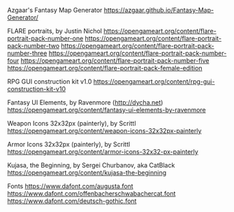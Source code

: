 Azgaar's Fantasy Map Generator
https://azgaar.github.io/Fantasy-Map-Generator/

FLARE portraits, by Justin Nichol
https://opengameart.org/content/flare-portrait-pack-number-one
https://opengameart.org/content/flare-portrait-pack-number-two
https://opengameart.org/content/flare-portrait-pack-number-three
https://opengameart.org/content/flare-portrait-pack-number-four
https://opengameart.org/content/flare-portrait-pack-number-five
https://opengameart.org/content/flare-portrait-pack-female-edition

RPG GUI construction kit v1.0
https://opengameart.org/content/rpg-gui-construction-kit-v10

Fantasy UI Elements, by Ravenmore (http://dycha.net)
https://opengameart.org/content/fantasy-ui-elements-by-ravenmore

Weapon Icons 32x32px (painterly), by Scrittl
https://opengameart.org/content/weapon-icons-32x32px-painterly

Armor Icons 32x32px (painterly), by Scrittl
https://opengameart.org/content/armor-icons-32x32-px-painterly

Kujasa, the Beginning, by Sergei Churbanov, aka CatBlack
https://opengameart.org/content/kujasa-the-beginning

Fonts
https://www.dafont.com/augusta.font
https://www.dafont.com/offenbacherschwabachercat.font
https://www.dafont.com/deutsch-gothic.font
